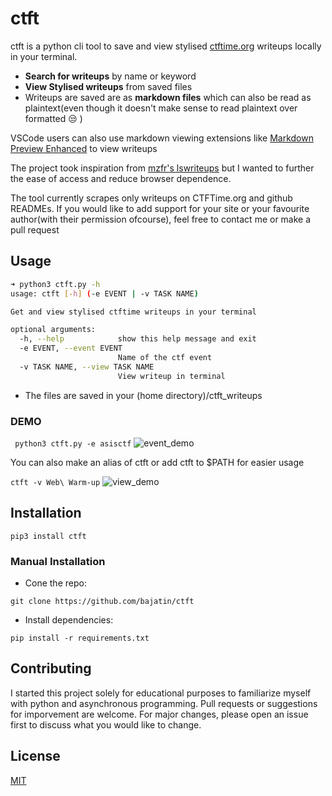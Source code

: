 # ctft

ctft is a python cli tool to save and view stylised [ctftime.org](https://ctftime.org) writeups locally in your terminal.

- **Search for writeups** by name or keyword
- **View Stylised writeups** from saved files
- Writeups are saved are as **markdown files** which can also be read as plaintext(even though it doesn't make sense to read plaintext over formatted :unamused: )

VSCode users can also use markdown viewing extensions like [Markdown Preview Enhanced](https://marketplace.visualstudio.com/items?itemName=shd101wyy.markdown-preview-enhanced) to view writeups

The project took inspiration from [mzfr's lswriteups](https://github.com/mzfr/lswriteups) but I wanted to further the ease of access and reduce browser dependence.

The tool currently scrapes only writeups on CTFTime.org and github READMEs.
If you would like to add support for your site or your favourite author(with their permission ofcourse), feel free to contact me or make a pull request

## Usage

```bash
➜ python3 ctft.py -h
usage: ctft [-h] (-e EVENT | -v TASK NAME)

Get and view stylised ctftime writeups in your terminal

optional arguments:
  -h, --help            show this help message and exit
  -e EVENT, --event EVENT
                        Name of the ctf event
  -v TASK NAME, --view TASK NAME
                        View writeup in terminal

```

- The files are saved in your (home directory)/ctft_writeups

### DEMO

` python3 ctft.py -e asisctf`
![event_demo](event_demo.gif)

You can also make an alias of ctft or add ctft to $PATH for easier usage

`ctft -v Web\ Warm-up`
![view_demo](view_demo.gif)

## Installation 

`pip3 install ctft`

### Manual Installation

- Cone the repo:

`git clone https://github.com/bajatin/ctft`

- Install dependencies:

`pip install -r requirements.txt`

## Contributing
I started this project solely for educational purposes to familiarize myself with python and asynchronous programming.
Pull requests or suggestions for imporvement are welcome. For major changes, please open an issue first to discuss what you would like to change.

## License
[MIT](https://choosealicense.com/licenses/mit/)
